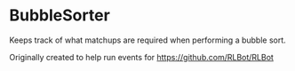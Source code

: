 # BubbleSorter
Keeps track of what matchups are required when performing a bubble sort.

Originally created to help run events for https://github.com/RLBot/RLBot
